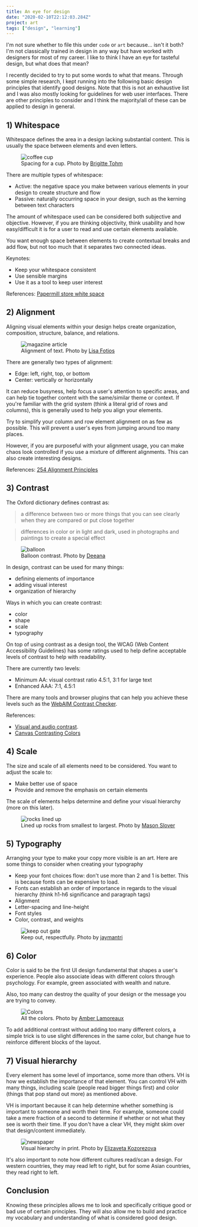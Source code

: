 ```yaml
---
title: An eye for design
date: "2020-02-10T22:12:03.284Z"
project: art
tags: ["design", "learning"]
---
```


I'm not sure whether to file this under `code` or `art` because... isn't it both? I'm not classically trained in design in any way but have worked with designers for most of my career. I like to think I have an eye for tasteful design, but what does that mean?

I recently decided to try to put some words to what that means. Through some simple research, I kept running into the following basic design principles that identify good designs. Note that this is not an exhaustive list and I was also mostly looking for guidelines for web user interfaces. There are other principles to consider and I think the majority/all of these can be applied to design in general.

## 1) Whitespace

Whitespace defines the area in a design lacking substantial content. This is usually the space between elements and even letters.

<figure>
  <img src="./whitespace.jpg" alt="coffee cup">
  <figcaption>Spacing for a cup. Photo by <a href="https://www.pexels.com/@brigitte-tohm-36757">Brigitte Tohm</a></figcaption>
</figure>

There are multiple types of whitespace:

- Active: the negative space you make between various elements in your design to create structure and flow
- Passive: naturally occurring space in your design, such as the kerning between text characters

The amount of whitespace used can be considered both subjective and objective. However, if you are thinking objectivity, think usability and how easy/difficult it is for a user to read and use certain elements available.

You want enough space between elements to create contextual breaks and add flow, but not too much that it separates two connected ideas.

Keynotes:

- Keep your whitespace consistent
- Use sensible margins
- Use it as a tool to keep user interest

References: [Papermill store white space](https://blog.thepapermillstore.com/design-principles-white-space/)

## 2) Alignment

Aligning visual elements within your design helps create organization, composition, structure, balance, and relations.

<figure>
  <img src="./alignment.jpg" alt="magazine article">
  <figcaption>Alignment of text. Photo by <a href="https://www.pexels.com/@fotios-photos">Lisa Fotios</a></figcaption>
</figure>

There are generally two types of alignment:

- Edge: left, right, top, or bottom
- Center: vertically or horizontally

It can reduce busyness, help focus a user's attention to specific areas, and can help tie together content with the same/similar theme or context. If you're familiar with the grid system (think a literal grid of rows and columns), this is generally used to help you align your elements.

Try to simplify your column and row element alignment on as few as possible. This will prevent a user's eyes from jumping around too many places.

However, if you are purposeful with your alignment usage, you can make chaos look controlled if you use a mixture of different alignments. This can also create interesting designs.

References: [254 Alignment Principles](https://254-online.com/alignment-principle-design/)

## 3) Contrast

The Oxford dictionary defines contrast as:

> a difference between two or more things that you can see clearly when they are compared or put close together

> differences in color or in light and dark, used in photographs and paintings to create a special effect

<figure>
  <img src="./contrast.jpg" alt="balloon">
  <figcaption>Balloon contrast. Photo by <a href="https://www.pexels.com/@deeanacreates">Deeana</a></figcaption>
</figure>

In design, contrast can be used for many things:

- defining elements of importance
- adding visual interest
- organization of hierarchy

Ways in which you can create contrast:

- color
- shape
- scale
- typography

On top of using contrast as a design tool, the WCAG (Web Content Accessibility Guidelines) has some ratings used to help define acceptable levels of contrast to help with readability.

There are currently two levels:

- Minimum AA: visual contrast ratio 4.5:1, 3:1 for large text
- Enhanced AAA: 7:1, 4.5:1

There are many tools and browser plugins that can help you achieve these levels such as the [WebAIM Contrast Checker](https://webaim.org/resources/contrastchecker/).

References:

- [Visual and audio contrast](https://www.w3.org/TR/UNDERSTANDING-WCAG20/visual-audio-contrast-contrast.html).
- [Canvas Contrasting Colors](https://www.canva.com/learn/contrasting-colors/)

## 4) Scale

The size and scale of all elements need to be considered. You want to adjust the scale to:

- Make better use of space
- Provide and remove the emphasis on certain elements

The scale of elements helps determine and define your visual hierarchy (more on this later).

<figure>
  <img src="./scale.jpg" alt="rocks lined up">
  <figcaption>Lined up rocks from smallest to largest. Photo by <a href="https://www.pexels.com/@mason-slover-338133">Mason Slover</a></figcaption>
</figure>

## 5) Typography

Arranging your type to make your copy more visible is an art. Here are some things to consider when creating your typography

- Keep your font choices flow: don't use more than 2 and 1 is better. This is because fonts can be expensive to load.
- Fonts can establish an order of importance in regards to the visual hierarchy (think h1-h6 significance and paragraph tags)
- Alignment
- Letter-spacing and line-height
- Font styles
- Color, contrast, and weights

<figure>
  <img src="./typography.jpg" alt="keep out gate">
  <figcaption>Keep out, respectfully. Photo by <a href="https://www.pexels.com/@jaymantri">jaymantri</a></figcaption>
</figure>

## 6) Color

Color is said to be the first UI design fundamental that shapes a user's experience. People also associate ideas with different colors through psychology. For example, green associated with wealth and nature.

Also, too many can destroy the quality of your design or the message you are trying to convey.

<figure>
  <img src="./color.jpg" alt="Colors">
  <figcaption>All the colors. Photo by <a href="https://www.pexels.com/@amber-elizabeth-art">Amber Lamoreaux</a></figcaption>
</figure>

To add additional contrast without adding too many different colors, a simple trick is to use slight differences in the same color, but change hue to reinforce different blocks of the layout.

## 7) Visual hierarchy

Every element has some level of importance, some more than others. VH is how we establish the importance of that element. You can control VH with many things, including scale (people read bigger things first) and color (things that pop stand out more) as mentioned above.

VH is important because it can help determine whether something is important to someone and worth their time. For example, someone could take a mere fraction of a second to determine if whether or not what they see is worth their time. If you don't have a clear VH, they might skim over that design/content immediately.

<figure>
  <img src="./vh.jpg" alt="newspaper">
  <figcaption>Visual hierarchy in print. Photo by <a href="https://www.pexels.com/@lizakozorezova">Elizaveta Kozorezova</a></figcaption>
</figure>

It's also important to note how different cultures read/scan a design. For western countries, they may read left to right, but for some Asian countries, they read right to left.

## Conclusion

Knowing these principles allows me to look and specifically critique good or bad use of certain principles. They will also allow me to build and practice my vocabulary and understanding of what is considered good design.
